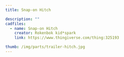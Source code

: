 ```yaml
---
title: Snap-on Hitch

description: ""
cadfiles:
  - name: Snap-on Hitch
    creator: Rokenbok kid*spark
    link: https://www.thingiverse.com/thing:325193

thumb: /img/parts/trailer-hitch.jpg
---
```

